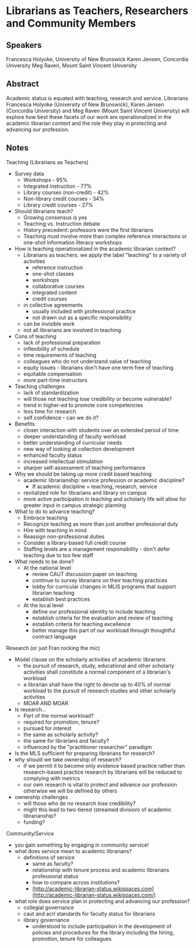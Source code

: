 Librarians as Teachers, Researchers and Community Members
===

Speakers
--

Francesca Holyoke, University of New Brunswick
Karen Jensen, Concordia University
Meg Raven, Mount Saint Vincent University


Abstract
---

Academic status is equated with teaching, research and service. Librarians Francesca Holyoke (University of New Brunswick), Karen Jensen (Concordia University) and Meg Raven (Mount Saint Vincent University) will explore how best these facets of our work are operationalized in the academic librarian context and the role they play in protecting and advancing our profession.


Notes
---

Teaching (Librarians as Teachers)

  * Survey data
    * Workshops - 95%
    * Integrated instruction - 77%
    * Library courses (non-credit) - 42%
    * Non-library credit courses - 34%
    * Library credit courses - 27%
  * Should librarians teach?
    * Growing consensus is yes
    * Teaching vs. Instruction debate
    * History precedent: professors were the first librarians
    * Teaching must involve more than complex reference interactions or one-shot information literacy workshops
  * How is teaching operationalized in the academic librarian context?
    * Librarians as teachers: we apply the label "teaching" to a variety of activities
      * reference instruction
      * one-shot classes
      * workshops
      * collaborative courses
      * integrated content
      * credit courses
    * in collective agreements
      * usually included with professional practice
      * not drawn out as a specific responsibility
    * can be invisible work
    * not all librarians are involved in teaching
  * Cons of teaching
    * lack of professional preparation
    * inflexibility of schedule
    * time requirements of teaching
    * colleagues who do not understand value of teaching
    * equity issues - librarians don't have one term free of teaching
    * equitable compensation
    * more part-time instructors
  * Teaching challenges
    * lack of standardization
    * will those not teaching lose credibility or become vulnerable?
    * trend in higher-ed to promote core competencies
    * less time for research
    * self confidence - can we do it?
  * Benefits
    * closer interaction with students over an extended period of time
    * deeper understanding of faculty workload
    * better understanding of curricular needs
    * new way of looking at collection development
    * enhanced faculty status
    * increased intellectual stimulation
    * sharper self-assessment of teaching performance
  * Why we should be taking up more credit based teaching
    * academic librarianship: service profession or academic discipline?
      * If academic discipline = teaching, research, service
    * revitalized role for librarians and library on campus
    * more active participation in teaching and scholarly life will allow for greater input in campus strategic planning
  * What to do to advance teaching?
    * Embrace teaching
    * Recognize teaching as more than just another professional duty
    * Hire with teaching in mind
    * Reassign non-professional duties
    * Consider a library-based full credit course
    * Staffing levels are a management responsibility - don't defer teaching due to too few staff
  * What needs to be done?
    * At the national level
      * review CAUT discussion paper on teaching
      * continue to survey librarians on their teaching practices
      * lobby for curricular changes in MLIS programs that support librarian teaching
      * establish best practices
    * At the local level
      * define our professional identity to include teaching
      * establish criteria for the evaluation and review of teaching
      * establish criteria for teaching excellence
      * better manage this part of our workload through thoughtful contract language

Research (or just Fran rocking the mic)

  * Model clause on the scholarly activities of academic librarians
    * the pursuit of research, study, educational and other scholarly activities shall constitute a normal component of a librarian's workload
    * a librarian shall have the right to devote up to 40% of normal workload to the pursuit of research studies and other scholarly activities
    * MOAR AND MOAR
  * Is research...
    * Part of the normal workload?
    * required for promotion, tenure?
    * pursued for interest
    * the same as scholarly activity?
    * the same for librarians and faculty?
    * influenced by the "practitioner researcher" paradigm
  * Is the MLS sufficient for preparing librarians for research?
  * why should we take ownership of research?
    * if we permit it to become only evidence based practice rather than research-based practice research by librarians will be reduced to complying with metrics
    * our own research is vital to protect and advance our profession otherwise we will be defined by others
  * ownership challenges
    * will those who do no research lose credibility?
    * might this lead to two-tiered (streamed division) of academic librarianship?
    * funding?

Community/Service

  * you gain something by engaging in community service!
  * what does service mean to academic librarians?
    * definitions of service
      * same as faculty?
      * relationship with tenure process and academic librarians professional status
      * how to compare across institutions?
      * [http://academic-librarian-status.wikispaces.com](http://academic-librarian-status.wikispaces.com/)
  * what role does service plan in protecting and advancing our profession?
    * collegial governance
    * caut and acrl standards for faculty status for librarians
    * library governance
      * understood to include participation in the development of policies and procedures for the library including the hiring, promotion, tenure for colleagues
